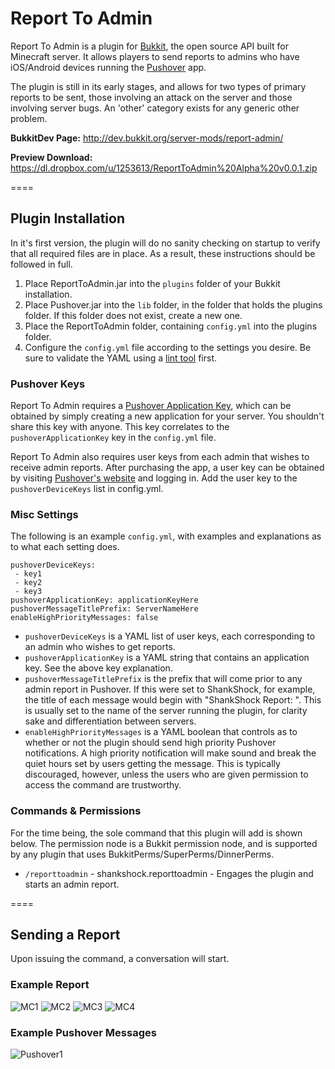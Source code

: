 # Report To Admin

Report To Admin is a plugin for [Bukkit](http://bukkit.org/), the open source API built for Minecraft server. It allows players to send reports to admins who have iOS/Android devices running the [Pushover](http://pushover.net/) app.

The plugin is still in its early stages, and allows for two types of primary reports to be sent, those involving an attack on the server and those involving server bugs. An 'other' category exists for any generic other problem.

__BukkitDev Page:__ http://dev.bukkit.org/server-mods/report-admin/

__Preview Download:__ https://dl.dropbox.com/u/1253613/ReportToAdmin%20Alpha%20v0.0.1.zip

====

## Plugin Installation

In it's first version, the plugin will do no sanity checking on startup to verify that all required files are in place. As a result, these instructions should be followed in full.

1. Place ReportToAdmin.jar into the ````plugins```` folder of your Bukkit installation.
2. Place Pushover.jar into the ````lib```` folder, in the folder that holds the plugins folder. If this folder does not exist, create a new one.
3. Place the ReportToAdmin folder, containing ````config.yml```` into the plugins folder.
4. Configure the ````config.yml```` file according to the settings you desire. Be sure to validate the YAML using a [lint tool](http://yamllint.com) first.

### Pushover Keys

Report To Admin requires a [Pushover Application Key](https://pushover.net/apps/build), which can be obtained by simply creating a new application for your server. You shouldn't share this key with anyone. This key correlates to the ````pushoverApplicationKey```` key in the ````config.yml```` file.

Report To Admin also requires user keys from each admin that wishes to receive admin reports. After purchasing the app, a user key can be obtained by visiting [Pushover's website](http://pushover.net/) and logging in. Add the user key to the ````pushoverDeviceKeys```` list in config.yml.

### Misc Settings

The following is an example ````config.yml````, with examples and explanations as to what each setting does.

````
pushoverDeviceKeys:
 - key1
 - key2
 - key3
pushoverApplicationKey: applicationKeyHere
pushoverMessageTitlePrefix: ServerNameHere
enableHighPriorityMessages: false
````

* ````pushoverDeviceKeys```` is a YAML list of user keys, each corresponding to an admin who wishes to get reports.
* ````pushoverApplicationKey```` is a YAML string that contains an application key. See the above key explanation.
* ````pushoverMessageTitlePrefix```` is the prefix that will come prior to any admin report in Pushover. If this were set to ShankShock, for example, the title of each message would begin with "ShankShock Report: ". This is usually set to the name of the server running the plugin, for clarity sake and differentiation between servers.
* ````enableHighPriorityMessages```` is a YAML boolean that controls as to whether or not the plugin should send high priority Pushover notifications. A high priority notification will make sound and break the quiet hours set by users getting the message. This is typically discouraged, however, unless the users who are given permission to access the command are trustworthy.

### Commands & Permissions

For the time being, the sole command that this plugin will add is shown below. The permission node is a Bukkit permission node, and is supported by any plugin that uses BukkitPerms/SuperPerms/DinnerPerms.

* ````/reporttoadmin```` - shankshock.reporttoadmin - Engages the plugin and starts an admin report.

====

## Sending a Report

Upon issuing the command, a conversation will start.

### Example Report

![MC1](http://puu.sh/1Kghr.png)
![MC2](http://puu.sh/1Kgi4.png)
![MC3](http://puu.sh/1KgiG.png)
![MC4](http://puu.sh/1KgiY.png)

### Example Pushover Messages

![Pushover1](https://dl.dropbox.com/u/1253613/Screenshot_2013-01-06-02-29-50.png)
